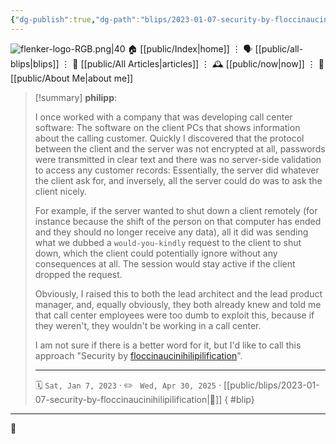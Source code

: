 ```yaml
---
{"dg-publish":true,"dg-path":"blips/2023-01-07-security-by-floccinaucinihilipilification.md","dg-permalink":"2023/01/07/security-by-floccinaucinihilipilification/","permalink":"/2023/01/07/security-by-floccinaucinihilipilification/","title":"philipp @ 2023-01-07","created":"2023-01-07T00:00:00","updated":"2025-04-30T22:27:37"}
---
```



<div class="transclusion internal-embed is-loaded"><div class="markdown-embed">




![flenker-logo-RGB.png|40](/img/user/attachments/flenker-logo-RGB.png)
🏠 [[public/Index\|home]]  ⋮ 🗣️ [[public/all-blips\|blips]] ⋮  📝 [[public/All Articles\|articles]]  ⋮ 🕰️ [[public/now\|now]] ⋮ 🪪 [[public/About Me\|about me]]


</div></div>


> [!summary] **philipp**:
>
> I once worked with a company that was developing call center software: The software on the client PCs that shows information about the calling customer. Quickly I discovered that the protocol between the client and the server was not encrypted at all, passwords were transmitted in clear text and there was no server-side validation to access any customer records: Essentially, the server did whatever the client ask for, and inversely, all the server could do was to ask the client nicely.
>
> For example, if the server wanted to shut down a client remotely (for instance because the shift of the person on that computer has ended and they should no longer receive any data), all it did was sending what we dubbed a `would-you-kindly` request to the client to shut down, which the client could potentially ignore without any consequences at all. The session would stay active if the client dropped the request.
>
> Obviously, I raised this to both the lead architect and the lead product manager, and, equally obviously, they both already knew and told me that call center employees were too dumb to exploit this, because if they weren't, they wouldn't be working in a call center.
>
> I am not sure if there is a better word for it, but I'd like to call this approach "Security by [floccinaucinihilipilification](https://en.wiktionary.org/wiki/floccinaucinihilipilification)".
> - - -
>
> 🗓️ <code>Sat, Jan 7, 2023</code>  · ✏️ <code> Wed, Apr 30, 2025</code>  · [[public/blips/2023-01-07-security-by-floccinaucinihilipilification\|🔗]]
{ #blip}


- - -

 👾

